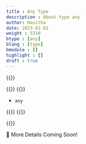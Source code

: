 ```yaml
---
title : Any Type
description : About type any
author: Hasitha
date: 2023-01-01
weight : 5210
btype : [any]
blang : [type]
bmodule : []
highlight : []
draft : true
---
```

{{<md class="summary">}}

{{</md>}}
{{<md class="syntax">}}

* `any`

{{</md>}}
{{<md class="tldr">}}

{{</md>}}
<!--more-->

🚧 More Details Coming Soon!
